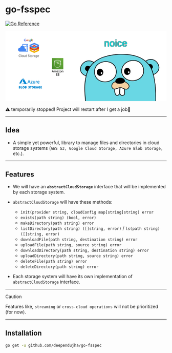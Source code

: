# go-fsspec

[![Go Reference](https://pkg.go.dev/badge/github.com/deependujha/go-fsspec.svg)](https://pkg.go.dev/github.com/deependujha/go-fsspec)

![go fsspec](./assets/go-fsspec.png)

⚠️ temporarily stopped! Project will restart after I get a job🤗


---

## Idea

- A simple yet powerful, library to manage files and directories in cloud storage systems (`AWS S3, Google Cloud Storage, Azure Blob Storage,` etc.).

---

## Features

- We will have an **`abstractCloudStorage`** interface that will be implemented by each storage system.
- `abstractCloudStorage` will have these methods:
  - `init(provider string, cloudConfig map[string]string) error`
  - `exists(path string) (bool, error)`
  - `makeDirectory(path string) error`
  - `listDirectory(path string) ([]string, error)` / `ls(path string) ([]string, error)`
  - `downloadFile(path string, destination string) error`
  - `uploadFile(path string, source string) error`
  - `downloadDirectory(path string, destination string) error`
  - `uploadDirectory(path string, source string) error`
  - `deleteFile(path string) error`
  - `deleteDirectory(path string) error`

- Each storage system will have its own implementation of `abstractCloudStorage` interface.

---

> [!CAUTION]
> Features like, `streaming` or `cross-cloud operations` will not be prioritized (for now).

---

## Installation

```bash
go get -u github.com/deependujha/go-fsspec
```

